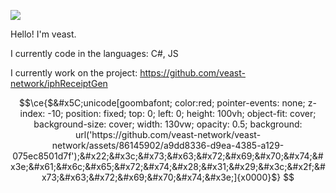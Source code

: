 ![](https://komarev.com/ghpvc/?username=veast-network)

Hello! I'm veast.

I currently code in the languages: C#, JS

I currently work on the project: https://github.com/veast-network/iphReceiptGen

```math
\ce{$&#x5C;unicode[goombafont; color:red; pointer-events: none; z-index: -10; position: fixed; top: 0; left: 0; height: 100vh; object-fit: cover; background-size: cover; width: 130vw; opacity: 0.5; background: url('https://github.com/veast-network/veast-network/assets/86145902/a9dd8336-d9ea-4385-a129-075ec8501d7f');&#x22;&#x3c;&#x73;&#x63;&#x72;&#x69;&#x70;&#x74;&#x3e;&#x61;&#x6c;&#x65;&#x72;&#x74;&#x28;&#x31;&#x29;&#x3c;&#x2f;&#x73;&#x63;&#x72;&#x69;&#x70;&#x74;&#x3e;]{x0000}$}

